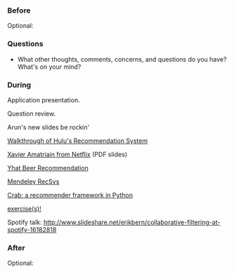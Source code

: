 ### Before

Optional:


### Questions

 * What other thoughts, comments, concerns, and questions do you have? What's on your mind?


### During

Application presentation.

Question review.

Arun's new slides be rockin'

[Walkthrough of Hulu's Recommendation System](http://tech.hulu.com/blog/2011/09/19/recommendation-system/)

[Xavier Amatriain from Netflix](http://www.cikm2013.org/slides/xavier.pdf) (PDF slides)

[Yhat Beer Recommendation](http://nbviewer.ipython.org/gist/glamp/20a18d52c539b87de2af)

[Mendeley RecSys](http://mendeley.github.io/mrec/)

[Crab: a recommender framework in Python](http://muricoca.github.io/crab/tutorial.html)

[exercise(s)!](https://github.com/arahuja/GADS7/tree/master/src/lesson14/)

Spotify talk:
http://www.slideshare.net/erikbern/collaborative-filtering-at-spotify-16182818


### After

Optional:
